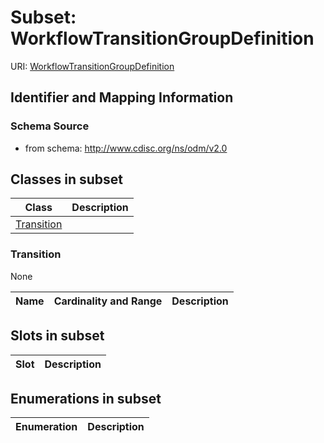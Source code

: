 # Subset: WorkflowTransitionGroupDefinition

URI: [WorkflowTransitionGroupDefinition](WorkflowTransitionGroupDefinition)





## Identifier and Mapping Information







### Schema Source


* from schema: http://www.cdisc.org/ns/odm/v2.0




## Classes in subset

| Class | Description |
| --- | --- |
| [Transition](Transition.md) |  |


### Transition

None

| Name | Cardinality and Range  | Description  |
| ---  | ---  | --- |




## Slots in subset

| Slot | Description |
| --- | --- |


## Enumerations in subset

| Enumeration | Description |
| --- | --- |

